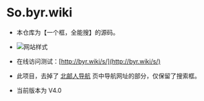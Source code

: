 # So.byr.wiki

* 本仓库为【一个框，全能搜】的源码。

* ![网站样式](http://byr.wiki/s/images/12.jpg)
* 在线访问测试：[http://byr.wiki/s/](http://byr.wiki/s/)
* 此项目，去掉了 [北邮人导航](http://byr.wiki) 页中导航网址的部分，仅保留了搜索框。

* 当前版本为 V4.0

